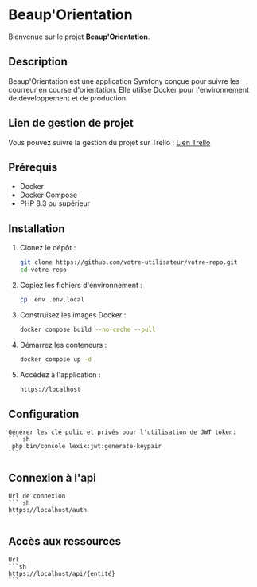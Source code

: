 # Beaup'Orientation

Bienvenue sur le projet **Beaup'Orientation**.

## Description

Beaup'Orientation est une application Symfony conçue pour suivre les courreur en course d'orientation. Elle utilise Docker pour l'environnement de développement et de production.

## Lien de gestion de projet

Vous pouvez suivre la gestion du projet sur Trello : [Lien Trello](https://trello.com/b/qlucubGq)

## Prérequis

- Docker
- Docker Compose
- PHP 8.3 ou supérieur

## Installation

1. Clonez le dépôt :

    ```sh
    git clone https://github.com/votre-utilisateur/votre-repo.git
    cd votre-repo
    ```

2. Copiez les fichiers d'environnement :

    ```sh
    cp .env .env.local
    ```

3. Construisez les images Docker :

    ```sh
    docker compose build --no-cache --pull
    ```

4. Démarrez les conteneurs :

    ```sh
    docker compose up -d
    ```

5. Accédez à l'application :

    ```sh
    https://localhost
    ```

## Configuration
    Générer les clé pulic et privés pour l'utilisation de JWT token: 
    ``` sh
     php bin/console lexik:jwt:generate-keypair
    ```

## Connexion à l'api
    Url de connexion 
    ``` sh
    https://localhost/auth
    ```

## Accès aux ressources
    Url 
    ```sh
    https://localhost/api/{entité}
    ```
    